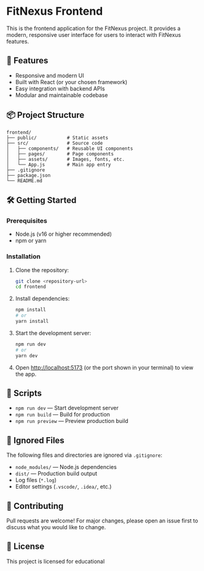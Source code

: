 # FitNexus Frontend

This is the frontend application for the FitNexus project. It provides a modern, responsive user interface for users to interact with FitNexus features.

## 🚀 Features

- Responsive and modern UI
- Built with React (or your chosen framework)
- Easy integration with backend APIs
- Modular and maintainable codebase

## 📦 Project Structure

```
frontend/
├── public/           # Static assets
├── src/              # Source code
│   ├── components/   # Reusable UI components
│   ├── pages/        # Page components
│   ├── assets/       # Images, fonts, etc.
│   └── App.js        # Main app entry
├── .gitignore
├── package.json
└── README.md
```

## 🛠️ Getting Started

### Prerequisites

- Node.js (v16 or higher recommended)
- npm or yarn

### Installation

1. Clone the repository:
   ```sh
   git clone <repository-url>
   cd frontend
   ```

2. Install dependencies:
   ```sh
   npm install
   # or
   yarn install
   ```

3. Start the development server:
   ```sh
   npm run dev
   # or
   yarn dev
   ```

4. Open [http://localhost:5173](http://localhost:5173) (or the port shown in your terminal) to view the app.

## 📝 Scripts

- `npm run dev` — Start development server
- `npm run build` — Build for production
- `npm run preview` — Preview production build

## 📁 Ignored Files

The following files and directories are ignored via `.gitignore`:

- `node_modules/` — Node.js dependencies
- `dist/` — Production build output
- Log files (`*.log`)
- Editor settings (`.vscode/`, `.idea/`, etc.)

## 🤝 Contributing

Pull requests are welcome! For major changes, please open an issue first to discuss what you would like to change.

## 📄 License

This project is licensed for educational